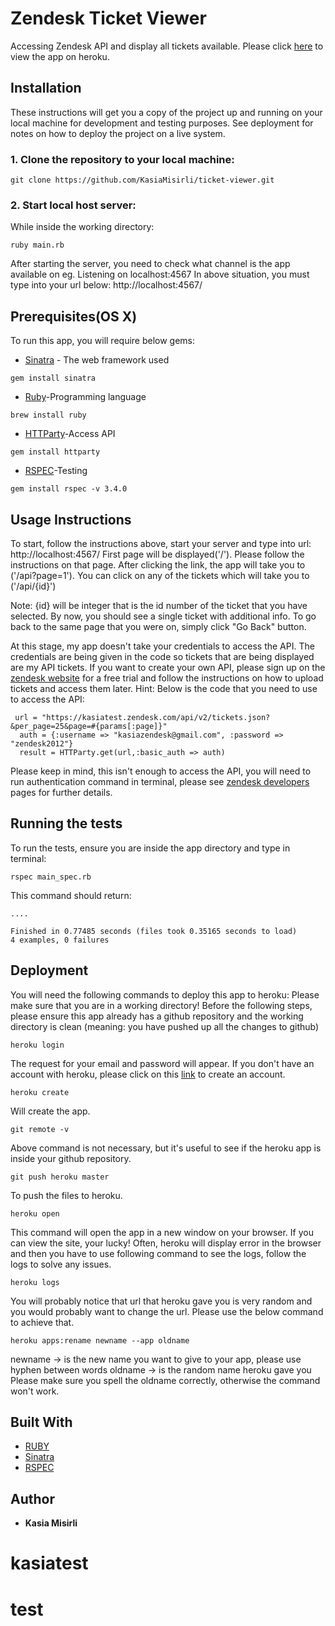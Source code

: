 # Zendesk Ticket Viewer

Accessing Zendesk API and display all tickets available.
Please click [here](https://zendesk-ticket-viewer.herokuapp.com) to view the app on heroku.

## Installation

These instructions will get you a copy of the project up and running on your local machine for development and testing purposes. See deployment for notes on how to deploy the project on a live system.

### 1. Clone the repository to your local machine:
```
git clone https://github.com/KasiaMisirli/ticket-viewer.git
```
### 2. Start local host server:

While inside the working directory:
```
ruby main.rb
```
After starting the server, you need to check what channel is the app available on
eg. Listening on localhost:4567
In above situation, you must type into your url below: http://localhost:4567/

## Prerequisites(OS X)

To run this app, you will require below gems:
* [Sinatra](https://rubygems.org/gems/sinatra/versions/1.4.6) - The web framework used
```
gem install sinatra
```
* [Ruby](https://www.ruby-lang.org/en/downloads/)-Programming language
```
brew install ruby
```
* [HTTParty](https://rubygems.org/gems/httparty/versions/0.13.7)-Access API
```
gem install httparty
```
* [RSPEC](https://rubygems.org/gems/rspec/versions/3.4.0)-Testing
```
gem install rspec -v 3.4.0
```

## Usage Instructions

To start, follow the instructions above, start your server and type into url: http://localhost:4567/
First page will be displayed('/'). Please follow the instructions on that page.
After clicking the link, the app will take you to ('/api?page=1'). You can click on any of the tickets which will take you to ('/api/{id}')

Note: {id} will be integer that is the id number of the ticket that you have selected.
By now, you should see a single ticket with additional info.
To go back to the same page that you were on, simply click "Go Back" button.

At this stage, my app doesn't take your credentials to access the API. The credentials are being given in the code so tickets that are being displayed are my API tickets.
If you want to create your own API, please sign up on the [zendesk website](https://www.zendesk.com/) for a free trial and follow the instructions on how to upload tickets and access them later.
Hint:
Below is the code that you need to use to access the API:
```
 url = "https://kasiatest.zendesk.com/api/v2/tickets.json?&per_page=25&page=#{params[:page]}"  
  auth = {:username => "kasiazendesk@gmail.com", :password => "zendesk2012"}
  result = HTTParty.get(url,:basic_auth => auth)
```
Please keep in mind, this isn't enough to access the API, you will need to run authentication command in terminal, please see [zendesk developers](https://developer.zendesk.com/rest_api/docs/core/tickets) pages for further details.

## Running the tests

To run the tests, ensure you are inside the app directory and type in terminal:
```
rspec main_spec.rb
```
This command should return: 
```
....

Finished in 0.77485 seconds (files took 0.35165 seconds to load)
4 examples, 0 failures
```
## Deployment

You will need the following commands to deploy this app to heroku:
Please make sure that you are in a working directory!
Before the following steps, please ensure this app already has a github repository and the working directory is clean (meaning: you have pushed up all the changes to github)
```
heroku login
```
The request for your email and password will appear. If you don't have an account with heroku, please click on this [link](https://signup.heroku.com/) to create an account.
```
heroku create
```
Will create the app.
```
git remote -v
```
Above command is not necessary, but it's useful to see if the heroku app is inside your github repository.
```
git push heroku master
```
To push the files to heroku.
```
heroku open
```
This command will open the app in a new window on your browser. 
If you can view the site, your lucky!
Often, heroku will display error in the browser and then you have to use following command to see the logs, follow the logs to solve any issues.
```
heroku logs
```
You will probably notice that url that heroku gave you is very random and you would probably want to change the url. Please use the below command to achieve that.
```
heroku apps:rename newname --app oldname
```
newname -> is the new name you want to give to your app, please use hyphen between words
oldname -> is the random name heroku gave you
Please make sure you spell the oldname correctly, otherwise the command won't work.

## Built With

* [RUBY](https://www.ruby-lang.org/en/)
* [Sinatra](http://sinatrarb.com/)
* [RSPEC](http://rspec.info/documentation/)

## Author

* **Kasia Misirli** 











# kasiatest
# test
